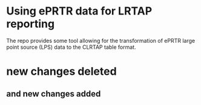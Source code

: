 # Using ePRTR data for LRTAP reporting
The repo provides some tool allowing for the transformation of ePRTR large point source (LPS) data to the CLRTAP table format.
# new changes deleted
## and new changes added
